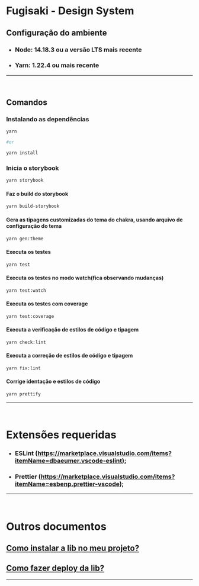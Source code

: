 # Fugisaki - Design System

## Configuração do ambiente

- ### Node: 14.18.3 ou a versão LTS mais recente
- ### Yarn: 1.22.4 ou mais recente

---

&nbsp;

## Comandos

### Instalando as dependências

```bash
yarn

#or

yarn install
```

### Inicia o storybook

```bash
yarn storybook
```

#### Faz o build do storybook

```bash
yarn build-storybook
```

#### Gera as tipagens customizadas do tema do chakra, usando arquivo de configuração do tema

```bash
yarn gen:theme
```

#### Executa os testes

```bash
yarn test
```

#### Executa os testes no modo watch(fica observando mudanças)

```bash
yarn test:watch
```

#### Executa os testes com coverage

```bash
yarn test:coverage
```

#### Executa a verificação de estilos de código e tipagem

```bash
yarn check:lint
```

#### Executa a correção de estilos de código e tipagem

```bash
yarn fix:lint
```

#### Corrige identação e estilos de código

```bash
yarn prettify
```

---

&nbsp;

# Extensões requeridas

- ### ESLint (<https://marketplace.visualstudio.com/items?itemName=dbaeumer.vscode-eslint>);
- ### Prettier (<https://marketplace.visualstudio.com/items?itemName=esbenp.prettier-vscode>);

---

&nbsp;

# Outros documentos

## [Como instalar a lib no meu projeto?](./INSTALL.md)

## [Como fazer deploy da lib?](./DEPLOY.md)

---

&nbsp;
